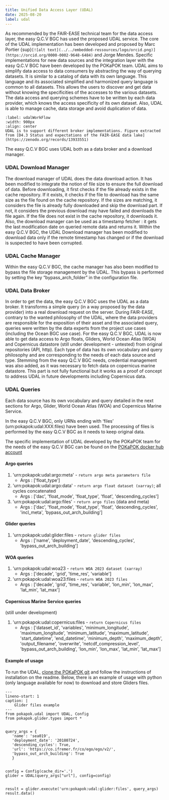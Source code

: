 ```yaml
---
title: Unified Data Access Layer (UDAL)
date: 2025-08-20
label: udal
---
```


As recommended by the FAIR-EASE technical team for the data access layer, the easy Q.C.V BGC has used the proposed UDAL service. The core of the UDAL implementation has been developed and proposed by Marc Portier {sup}`[![alt text](../../embedded-ressources/logo/orcid.png)](https://orcid.org/0000-0002-9648-6484)` and Jorge Mendes. Specific implementations for new data sources and the integration layer with the easy Q.C.V BGC have been developed by the POKaPOK team. 
UDAL aims to simplify data access to data consumers by abstracting the way of querying datasets. It is similar to a catalog of data with its own language. This language and its associated simplified and harmonized query language is common to all datasets. This allows the users to discover and get data without knowing the specificities of the accesses to the various datasets. The data access and querying schemes have to be written by each data provider, which knows the access specificity of its own dataset. Also, UDAL is able to manage cache, data storage and avoid duplication of data. 

```{figure}  ../../embedded-ressources/figures/S122_udalWF.png
:label: udalWorkFlow
:width: 900px
:align: center
UDAL is to support different broker implementations. Figure extracted from [D4.3 Status and expectations of the FAIR-EASE data lake](https://zenodo.org/records/13933551)
```

The easy Q.C.V BGC uses UDAL both as a data broker and a download manager.


### UDAL Download Manager 
The download manager of UDAL does the data download action. It has been modified to integrate the notion of file size to ensure the full download of data. Before downloading, it first checks if the file already exists in the cache repository. If it exists, it checks if the file to download has the same size as the file found on the cache repository. If the sizes are matching, it considers the file is already fully downloaded and skip the download part. If not, it considers the previous download may have failed and downloads the file again. If the file does not exist in the cache repository, it downloads it. 
Also, the download manager can be used as a timestamp fetcher : it gets the last modification date on queried remote data and returns it.
Within the easy Q.C.V BGC, the UDAL Download manager has been modified to download data only if the remote timestamp has changed or if the download is suspected to have been corrupted.


### UDAL Cache Manager
Within the easy Q.C.V BGC, the cache manager has also been modified to bypass the file storage management by the UDAL. This bypass is performed by setting the key “bypass_arch_folder” in the configuration file. 


### UDAL Data Broker
In order to get the data, the easy Q.C.V BGC uses the UDAL as a data broker. It transforms a simple query (in a way proposed by the data provider) into a real download request on the server. 
During FAIR-EASE, contrary to the wanted philosophy of the UDAL, where the data providers are responsible for the exposition of their asset and the associated query, queries were written by the data experts from the project use cases (including the Ocean BGC use case). 
For the easy Q.C.V BGC, UDAL is now able to get data access to Argo floats, Gliders, World Ocean Atlas (WOA) and Copernicus datastore (still under development - untested) from original repositories (API, http). Each type of data has its own vocabulary and query philosophy and are corresponding to the needs of each data source and type.
Stemming from the easy Q.C.V BGC needs, credential management was also added, as it was necessary to fetch data on copernicus marine datastore. This part is not fully functional but it works as a proof of concept to address UDAL in future developments including Copernicus data. 

### UDAL Queries
Each data source has its own vocabulary and query detailed in the next sections for Argo, Glider, World Ocean Atlas (WOA) and Copernicus Marine Service.

In the easy Q.C.V BGC, only URNs ending with ‘files’ (urn:pokapok:udal:XXX:files) have been used. The processing of files is performed by the easy Q.C.V BGC as it needs to keep original data.
 
The specific implementation of UDAL developed by the POKaPOK team for the needs of the easy Q.C.V BGC can be found  on the [POKaPOK docker hub account](https://gitlab.com/pokapok-projects/easy-qcv-bgc/libraries/py-udal-pokapok)


#### Argo queries
1. 'urn:pokapok:udal:argo:meta' - `return argo meta parameters file`
    - Args : ['float_type']
2. 'urn:pokapok:udal:argo:data' - `return argo float dataset (xarray)`; all cycles concatenated
    - Args : ['dac', 'float_mode', 'float_type', 'float', 'descending_cycles']
3. 'urn:pokapok:udal:argo:files' - `return argo files` (data and meta)
    - Args : ['dac', 'float_mode', 'float_type', 'float', 'descending_cycles', 'incl_meta', 'bypass_out_arch_building']


#### Glider queries
1. 'urn:pokapok:udal:glider:files - `return glider files` 
    - Args : ['name', 'deployment_date', 'descending_cycles', 'bypass_out_arch_building']


#### WOA queries
1. 'urn:pokapok:udal:woa23 - `return WOA 2023 dataset (xarray)` 
    - Args : ['decade', 'grid', 'time_res', 'variable']
2. 'urn:pokapok:udal:woa23:files - `return WOA 2023 files` 
    - Args : ['decade', 'grid', 'time_res', 'variable', 'lon_min', 'lon_max', 'lat_min', 'lat_max']


#### Copernicus Marine Service queries
(still under development)
1. 'urn:pokapok:udal:copernicus:files - `return Copernicus files` 
    - Args : ['dataset_id', 'variables', 'minimum_longitude', 'maximum_longitude', 'minimum_latitude', 'maximum_latitude',  'start_datetime', 'end_datetime', 'minimum_depth', 'maximum_depth', 'output_filename', 'overwrite', 'netcdf_compression_level', 'bypass_out_arch_building', 'lon_min', 'lon_max', 'lat_min', 'lat_max']

#### Example of usage
To run the UDAL, [clone the POKaPOK git](https://gitlab.com/pokapok-projects/easy-qcv-bgc/libraries/py-udal-pokapok) and follow the instructions of installation on the readme. Below, there is an example of usage with python (only language available for now) to download and store Gliders files.

```{code-block} python
---
lineno-start: 1
caption: |
    Glider files example
---
from pokapok.udal import UDAL, Config
from pokapok.glider.types import *


query_args = {
   'name': 'sea019',
   'deployment_date': '20180724',
   'descending_cycles': True,
   'url': 'https://co.ifremer.fr/co/ego/ego/v2/',
   'bypass_out_arch_building': True
   }


config = Config(cache_dir='.')
glider = UDAL(query_args["url"], config=config)


result = glider.execute('urn:pokapok:udal:glider:files', query_args)
result.data()
```